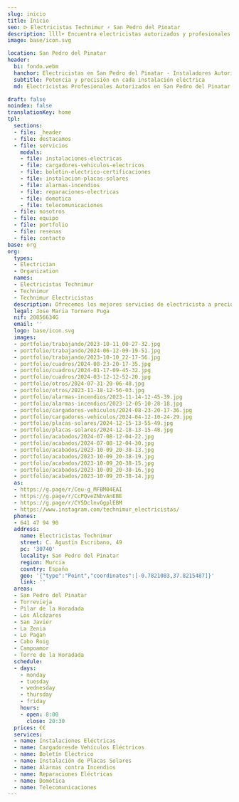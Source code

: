 ```yaml
---
slug: inicio
title: Inicio
seo: ᐅ Electricistas Technimur ⚡️ San Pedro del Pinatar
description: llll➤ Encuentra electricistas autorizados y profesionales en San Pedro del Pinatar. Cerca de ti para averías, instalaciones y más ✅ ¡Contacta ahora!
image: base/icon.svg

location: San Pedro del Pinatar
header:
  bi: fondo.webm
  hanchor: Electricistas en San Pedro del Pinatar - Instaladores Autorizados
  subtitle: Potencia y precisión en cada instalación eléctrica
  md: Electricistas Profesionales Autorizados en San Pedro del Pinatar

draft: false
noindex: false
translationKey: home
tpl:
  sections:
  - file: _header
  - file: destacamos
  - file: servicios
    modals:
    - file: instalaciones-electricas
    - file: cargadores-vehiculos-electricos
    - file: boletin-electrico-certificaciones
    - file: instalacion-placas-solares
    - file: alarmas-incendios
    - file: reparaciones-electricas
    - file: domotica
    - file: telecomunicaciones
  - file: nosotros
  - file: equipo
  - file: portfolio
  - file: resenas
  - file: contacto
base: org
org:
  types:
  - Electrician
  - Organization
  names:
  - Electricistas Technimur
  - Technimur
  - Technimur Electricistas
  description: Ofrecemos los mejores servicios de electricista a precios competitivos. Technimur ofrece soluciones a los problemas relacionados con la electricidad.
  legal: Jose Maria Tornero Puga
  nif: 20856634G
  email: ''
  logo: base/icon.svg
  images:
  - portfolio/trabajando/2023-10-11_00-27-32.jpg
  - portfolio/trabajando/2024-06-12-09-19-51.jpg
  - portfolio/trabajando/2023-10-10_22-17-56.jpg
  - portfolio/cuadros/2024-08-23-20-17-35.jpg
  - portfolio/cuadros/2024-01-17-09-45-32.jpg
  - portfolio/cuadros/2024-03-12-12-52-20.jpg
  - portfolio/otros/2024-07-31-20-06-48.jpg
  - portfolio/otros/2023-11-18-12-56-03.jpg
  - portfolio/alarmas-incendios/2023-11-14-12-45-39.jpg
  - portfolio/alarmas-incendios/2023-12-05-10-28-18.jpg
  - portfolio/cargadores-vehiculos/2024-08-23-20-17-36.jpg
  - portfolio/cargadores-vehiculos/2024-04-12-10-24-29.jpg
  - portfolio/placas-solares/2024-12-15-13-55-49.jpg
  - portfolio/placas-solares/2024-12-18-13-15-48.jpg
  - portfolio/acabados/2024-07-08-12-04-22.jpg
  - portfolio/acabados/2024-07-08-12-04-30.jpg
  - portfolio/acabados/2023-10-09_20-38-13.jpg
  - portfolio/acabados/2023-10-09_20-38-19.jpg
  - portfolio/acabados/2023-10-09_20-38-15.jpg
  - portfolio/acabados/2023-10-09_20-38-16.jpg
  - portfolio/acabados/2023-10-09_20-38-14.jpg
  as:
  - https://g.page/r/Ceu-g_MFBM04EAI
  - https://g.page/r/CcPQveZNbvAnEBE
  - https://g.page/r/CY5DclnvGgplEBM
  - https://www.instagram.com/technimur_electricistas/
  phones:
  - 641 47 94 90
  address:
    name: Electricistas Technimur
    street: C. Agustín Escribano, 49
    pc: '30740'
    locality: San Pedro del Pinatar
    region: Murcia
    country: España
    geo: '{"type":"Point","coordinates":[-0.7821083,37.8215487]}'
    link: ''
  areas:
  - San Pedro del Pinatar
  - Torrevieja
  - Pilar de la Horadada
  - Los Alcázares
  - San Javier
  - La Zenia
  - Lo Pagan
  - Cabo Roig
  - Campoamor
  - Torre de la Horadada
  schedule:
  - days:
    - monday
    - tuesday
    - wednesday
    - thursday
    - friday
    hours:
    - open: 8:00
      close: 20:30
  prices: €€
  services:
  - name: Instalaciones Eléctricas
  - name: Cargadoresde Vehículos Eléctricos
  - name: Boletín Eléctrico
  - name: Instalación de Placas Solares
  - name: Alarmas contra Incendios
  - name: Reparaciones Eléctricas
  - name: Domótica
  - name: Telecomunicaciones
---
```

